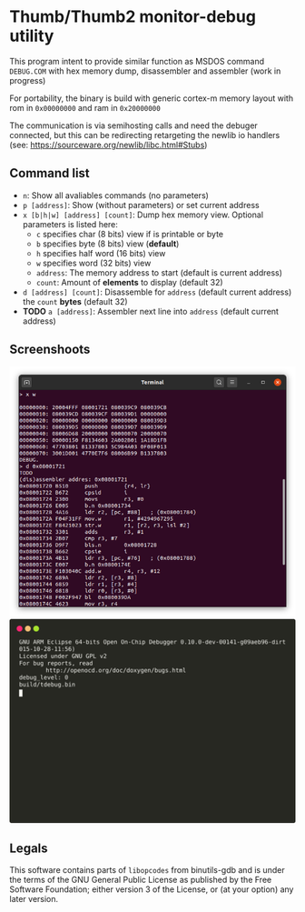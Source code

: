 # Thumb/Thumb2 monitor-debug utility

This program intent to provide similar function as MSDOS command
`DEBUG.COM` with hex memory dump, disassembler and
assembler (work in progress)

For portability, the binary is build with generic cortex-m 
memory layout with rom in `0x00000000` and ram in `0x20000000`

The communication is via semihosting calls and need the debuger
connected, but this can be redirecting retargeting the newlib
io handlers (see: https://sourceware.org/newlib/libc.html#Stubs)

## Command list

 - `n`: Show all avaliables commands (no parameters)
 - `p [address]`: Show (without parameters) or set current address 
 - `x [b|h|w] [address] [count]`: Dump hex memory view. Optional parameters is listed here:
   - `c` specifies char (8 bits) view if is printable or byte
   - `b` specifies byte (8 bits) view (**default**)
   - `h` specifies half word (16 bits) view
   - `w` specifies word (32 bits) view
   - `address`: The memory address to start (default is current address)
   - `count`: Amount of **elements** to display (default 32)
 - `d [address] [count]`: Disassemble for `address` (default current address) the `count` **bytes** (default 32)
 - **TODO** `a [address]`: Assembler next line into `address` (default current address)

## Screenshoots

![](screenshoot.png)
![](screenshoot-animated.svg)

## Legals

This software contains parts of `libopcodes` from binutils-gdb and
is under the terms of the GNU General Public License as published by
the Free Software Foundation; either version 3 of the License, or
(at your option) any later version.